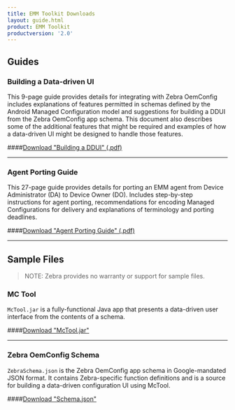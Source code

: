 ```yaml
---
title: EMM Toolkit Downloads
layout: guide.html
product: EMM Toolkit
productversion: '2.0'
---
```


## Guides

### Building a Data-driven UI
This 9-page guide provides details for integrating with Zebra OemConfig includes explanations of features permitted in schemas defined by the Android Managed Configuration model and suggestions for building a DDUI from the Zebra OemConfig app schema. This document also describes some of the additional features that might be required and examples of how a data-driven UI might be designed to handle those features.

####[Download "Building a DDUI" (.pdf)](Zebra_EMMTK_Building_DDUI_from_OemConfig_Schema_091418.pdf)

-----

### Agent Porting Guide
This 27-page guide provides details for porting an EMM agent from Device Administrator (DA) to Device Owner (DO). Includes step-by-step instructions for agent porting, recommendations for encoding Managed Configurations for delivery and explanations of terminology and porting deadlines. 

####[Download "Agent Porting Guide" (.pdf)](Zebra_EMMTK_DA-to-DO_Porting_Guide_091418.pdf)

-----

## Sample Files

> NOTE: Zebra provides no warranty or support for sample files. 

### MC Tool
`McTool.jar` is a fully-functional Java app that presents a data-driven user interface from the contents of a schema. 

####[Download "McTool.jar"](McTool-4.3.jar)

-----

<!-- ### Bundle Tools
`BundleTools.java` is Java bytecode that converts JSON Managed Configuration objects into bundles. 

####[Download "BundleTools.java"](>>>FILENAME_TK<<<)

-----
 -->
### Zebra OemConfig Schema
`ZebraSchema.json` is the Zebra OemConfig app schema in Google-mandated JSON format. It contains Zebra-specific function definitions and is a source for building a data-driven configuration UI using McTool. 

####[Download "Schema.json"](ZebraSchema.json)


